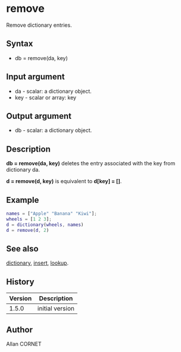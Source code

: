 # remove

Remove dictionary entries.

## Syntax

- db = remove(da, key)

## Input argument

- da - scalar: a dictionary object.
- key - scalar or array: key

## Output argument

- db - scalar: a dictionary object.

## Description

  <p><b>db = remove(da, key)</b> deletes the entry associated with the key from dictionary da.</p>
  <p><b>d = remove(d, key)</b> is equivalent to <b>d[key] = []</b>.</p>

## Example

```matlab
names = ["Apple" "Banana" "Kiwi"];
wheels = [1 2 3];
d = dictionary(wheels, names)
d = remove(d, 2)
```

## See also

[dictionary](dictionary.md), [insert](insert.md), [lookup](lookup.md).

## History

| Version | Description     |
| ------- | --------------- |
| 1.5.0   | initial version |

## Author

Allan CORNET
